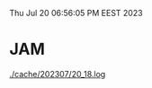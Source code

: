 Thu Jul 20 06:56:05 PM EEST 2023
# JAM
<a href='./cache/202307/20_18.log'>./cache/202307/20_18.log</a>
